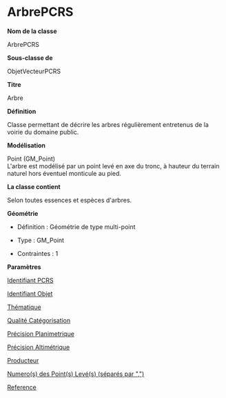 # ArbrePCRS #



**Nom de la classe**

ArbrePCRS

**Sous-classe de**

ObjetVecteurPCRS

**Titre**

Arbre

**Définition**

Classe permettant de décrire les arbres régulièrement entretenus de la voirie du domaine public.  

**Modélisation**

 Point (GM_Point) <br>
 L'arbre est modélisé par un point levé en axe du tronc, à hauteur du terrain naturel hors éventuel monticule au pied.

**La classe contient**

 Selon toutes essences et espèces d'arbres.

 **Géométrie**

- Définition : Géométrie de type multi-point

- Type : GM_Point

- Contraintes : 1

 **Paramètres**

[Identifiant PCRS](http://doc-pcrs.readthedocs.io/fr/latest/Projet_FME/PCRS_Parametres.html#identifiant-pcrs)

[Identifiant Objet](http://doc-pcrs.readthedocs.io/fr/latest/Projet_FME/PCRS_Parametres.html#identifiant-objet)

[Thématique](http://doc-pcrs.readthedocs.io/fr/latest/Projet_FME/PCRS_Parametres.html#thematique)

[Qualité Catégorisation](http://doc-pcrs.readthedocs.io/fr/latest/Projet_FME/PCRS_Parametres.html#qualite-categorisation)

[Précision Planimetrique](http://doc-pcrs.readthedocs.io/fr/latest/Projet_FME/PCRS_Parametres.html#precision-planimetrique)

[Précision Altimétrique](http://doc-pcrs.readthedocs.io/fr/latest/Projet_FME/PCRS_Parametres.html#precision-altimetrique)

[Producteur](http://doc-pcrs.readthedocs.io/fr/latest/Projet_FME/PCRS_Parametres.html#producteur)

[Numero(s) des Point(s) Levé(s) (séparés par ",")](http://doc-pcrs.readthedocs.io/fr/latest/Projet_FME/PCRS_Parametres.html#numero-s-des-point-s-leve-s-separes-par)

[Reference](http://doc-pcrs.readthedocs.io/fr/latest/Projet_FME/PCRS_Parametres.html#reference)

